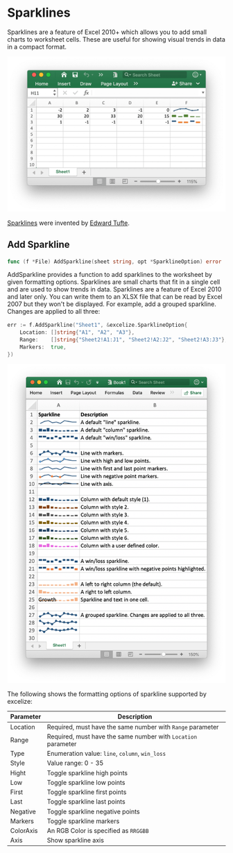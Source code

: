 # Sparklines

Sparklines are a feature of Excel 2010+ which allows you to add small charts to worksheet cells. These are useful for showing visual trends in data in a compact format.

<p align="center"><img width="612" src="./images/sparkline_01.png" alt="create sparkline with excelize using Go"></p>

[Sparklines](https://en.wikipedia.org/wiki/Sparklines) were invented by [Edward Tufte](https://en.wikipedia.org/wiki/Edward_Tufte).

## Add Sparkline

```go
func (f *File) AddSparkline(sheet string, opt *SparklineOption) error
```

AddSparkline provides a function to add sparklines to the worksheet by given formatting options. Sparklines are small charts that fit in a single cell and are used to show trends in data. Sparklines are a feature of Excel 2010 and later only. You can write them to an XLSX file that can be read by Excel 2007 but they won't be displayed. For example, add a grouped sparkline. Changes are applied to all three:

```go
err := f.AddSparkline("Sheet1", &excelize.SparklineOption{
    Location: []string{"A1", "A2", "A3"},
    Range:    []string{"Sheet2!A1:J1", "Sheet2!A2:J2", "Sheet2!A3:J3"},
    Markers:  true,
})
```

<p align="center"><img width="652" src="./images/sparkline_02.png" alt="create sparkline with excelize using Go"></p>

The following shows the formatting options of sparkline supported by excelize:

Parameter | Description
---|---
Location  | Required, must have the same number with `Range` parameter
Range     | Required, must have the same number with `Location` parameter
Type      | Enumeration value: `line`, `column`, `win_loss`
Style     | Value range: 0 - 35
Hight     | Toggle sparkline high points
Low       | Toggle sparkline low points
First     | Toggle sparkline first points
Last      | Toggle sparkline last points
Negative  | Toggle sparkline negative points
Markers   | Toggle sparkline markers
ColorAxis | An RGB Color is specified as `RRGGBB`
Axis      | Show sparkline axis
